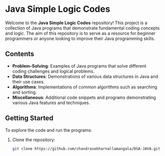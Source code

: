 # Java Simple Logic Codes

Welcome to the **Java Simple Logic Codes** repository! This project is a collection of Java programs that demonstrate fundamental coding concepts and logic. The aim of this repository is to serve as a resource for beginner programmers or anyone looking to improve their Java programming skills.

## Contents

- **Problem-Solving**: Examples of Java programs that solve different coding challenges and logical problems.
- **Data Structures**: Demonstrations of various data structures in Java and their use cases.
- **Algorithms**: Implementations of common algorithms such as searching and sorting.
- **Miscellaneous**: Additional code snippets and programs demonstrating various Java features and techniques.

## Getting Started

To explore the code and run the programs:

1. Clone the repository:
   ```bash
   git clone https://github.com/chandrasekharnallamangala/DSA-JAVA.git
